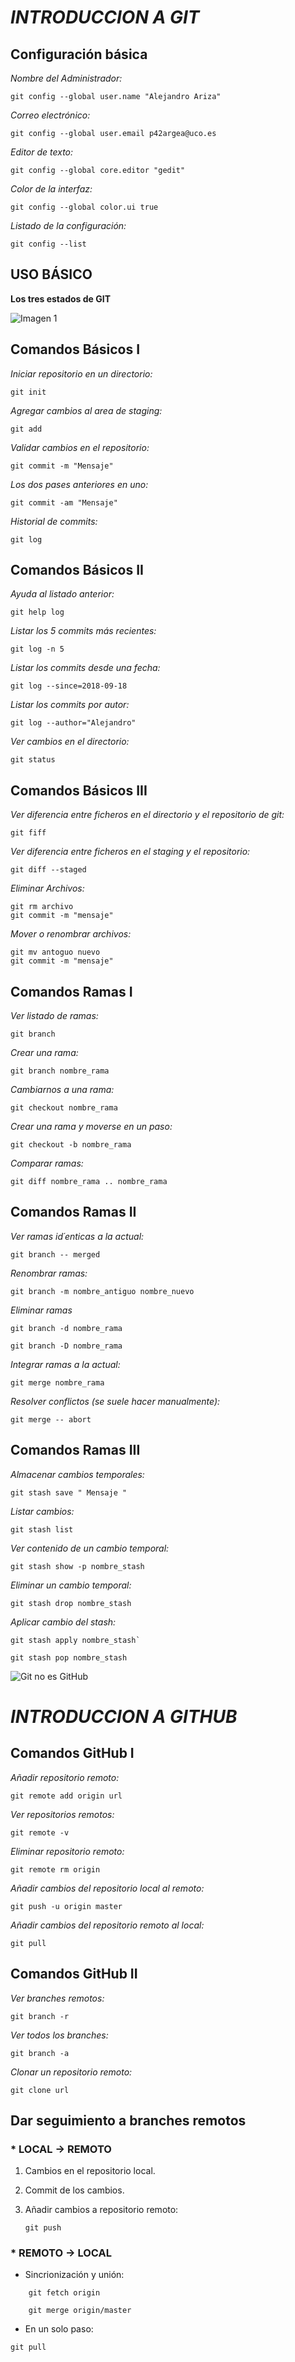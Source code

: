 # *INTRODUCCION A GIT*


## Configuración básica

*Nombre del Administrador:*

`git config --global user.name "Alejandro Ariza"`

*Correo electrónico:*

`git config --global user.email p42argea@uco.es`

*Editor de texto:*

`git config --global core.editor "gedit"`

*Color de la interfaz:*

`git config --global color.ui true`

*Listado de la configuración:*

`git config --list`


## USO BÁSICO

**Los tres estados de GIT**


![Imagen 1](https://git-scm.com/figures/18333fig0106-tn.png)


## Comandos Básicos I

*Iniciar repositorio en un directorio:*

`git init`

*Agregar cambios al area de staging:*

`git add`

*Validar cambios en el repositorio:*

`git commit -m "Mensaje"`

*Los dos pases anteriores en uno:*

`git commit -am "Mensaje"`

*Historial de commits:*

`git log`


## Comandos Básicos II

*Ayuda al listado anterior:*

`git help log`

*Listar los 5 commits más recientes:*

`git log -n 5`

*Listar los commits desde una fecha:*

`git log --since=2018-09-18`

*Listar los commits por autor:*

`git log --author="Alejandro"`

*Ver cambios en el directorio:*

`git status`


## Comandos Básicos III

*Ver diferencia entre ficheros en el directorio y el repositorio de git:*

`git fiff`

*Ver diferencia entre ficheros en el staging y el repositorio:*

`git diff --staged`

*Eliminar Archivos:*

~~~
git rm archivo
git commit -m "mensaje"
~~~

*Mover o renombrar archivos:*

~~~
git mv antoguo nuevo
git commit -m "mensaje"
~~~

## Comandos Ramas I

*Ver listado de ramas:*

`git branch`

*Crear una rama:*

`git branch nombre_rama`

*Cambiarnos a una rama:*

`git checkout nombre_rama`

*Crear una rama y moverse en un paso:*

`git checkout -b nombre_rama`

*Comparar ramas:*

`git diff nombre_rama .. nombre_rama`

## Comandos Ramas II

*Ver ramas id´enticas a la actual:*

`git branch -- merged`

*Renombrar ramas:*

`git branch -m nombre_antiguo nombre_nuevo`

*Eliminar ramas*

~~~
git branch -d nombre_rama

git branch -D nombre_rama
~~~

*Integrar ramas a la actual:*

`git merge nombre_rama`

*Resolver conflictos (se suele hacer manualmente):*

`git merge -- abort`

## Comandos Ramas III

*Almacenar cambios temporales:*

`git stash save " Mensaje "`

*Listar cambios:*

`git stash list`

*Ver contenido de un cambio temporal:*

`git stash show -p nombre_stash`

*Eliminar un cambio temporal:*

`git stash drop nombre_stash`

*Aplicar cambio del stash:*
~~~
git stash apply nombre_stash`

git stash pop nombre_stash
~~~

![Git no es GitHub](http://www.klebercarvalho.com/blog/wp-content/uploads/2018/08/Github2.png)



# *INTRODUCCION A GITHUB*


## Comandos GitHub I

*Añadir repositorio remoto:*
 
`git remote add origin url`

*Ver repositorios remotos:*

`git remote -v`

*Eliminar repositorio remoto:*

`git remote rm origin`

*Añadir cambios del repositorio local al remoto:*

`git push -u origin master`

*Añadir cambios del repositorio remoto al local:*
	
`git pull`

## Comandos GitHub II

*Ver branches remotos:*

`git branch -r`

*Ver todos los branches:*

`git branch -a`

*Clonar un repositorio remoto:*

`git clone url`

## Dar seguimiento a branches remotos

### * LOCAL -> REMOTO

1. Cambios en el repositorio local.

2. Commit de los cambios.

3. Añadir cambios a repositorio remoto:

	`git push`

### * REMOTO -> LOCAL

* Sincrionización y unión:
~~~
	git fetch origin

	git merge origin/master
~~~
* En un solo paso:

`git pull`
